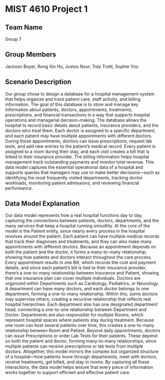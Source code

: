# MIST 4610 Project 1 

## Team Name
Group 7

## Group Members
Jackson Boyer, Rong Xin Hu, Justus Nour, Trey Trotti, Sophie Yoo

## Scenario Description
Our group chose to design a database for a hospital management system that helps organize and track patient care, staff activity, and billing information. The goal of this database is to store and manage key information about patients, doctors, appointments, treatments, prescriptions, and financial transactions in a way that supports hospital operations and managerial decision-making. The database allows the hospital to record basic details about patients, insurance providers, and the doctors who treat them. Each doctor is assigned to a specific department, and each patient may have multiple appointments with different doctors. During those appointments, doctors can issue prescriptions, request lab tests, and add new entries to the patient’s medical record. Every patient is assigned to a room during their stay, and each visit creates a bill that is linked to their insurance provider. The billing information helps hospital management track outstanding payments and monitor total revenue. This data model captures the essential operational data of a hospital and supports queries that managers may use to make better decisions—such as identifying the most frequently visited departments, tracking doctor workloads, monitoring patient admissions, and reviewing financial performance.

## Data Model Explanation
Our data model represents how a real hospital functions day to day, capturing the connections between patients, doctors, departments, and the many services that keep a hospital running smoothly. At the core of the model is the Patient entity, since nearly every process in the hospital revolves around the patient. Each patient can have multiple medical records that track their diagnoses and treatments, and they can also make many appointments with different doctors. Because an appointment depends on both the patient and the doctor, it forms a many-to-many relationship, showing how patients and doctors interact throughout the care process. Every appointment results in one Bill, which records the cost and payment details, and since each patient’s bill is tied to their insurance provider, there’s a one-to-many relationship between Insurance and Patient, showing that one insurance plan can cover multiple individuals.
Doctors are organized within Departments such as Cardiology, Pediatrics, or Neurology. A department can have many doctors, and each doctor belongs to one department, forming a one-to-many relationship. Within this, some doctors may supervise others, creating a recursive relationship that reflects real hospital hierarchies. Each department also has one designated department head, connecting a one-to-one relationship between Department and Doctor. Departments are also responsible for multiple Rooms, which represent hospital spaces where patients stay during treatment. Because one room can host several patients over time, this creates a one-to-many relationship between Room and Patient.
Beyond daily appointments, doctors can issue Prescriptions or order Lab Tests for their patients. These depend on both the patient and doctor, forming many-to-many relationships, since multiple patients can receive prescriptions or lab tests from multiple doctors. Altogether, this model mirrors the complex but organized structure of a hospital—how patients move through departments, meet with doctors, receive treatments, get billed, and stay in rooms. By capturing all these interactions, the data model helps ensure that every piece of information works together to support efficient and effective patient care.

